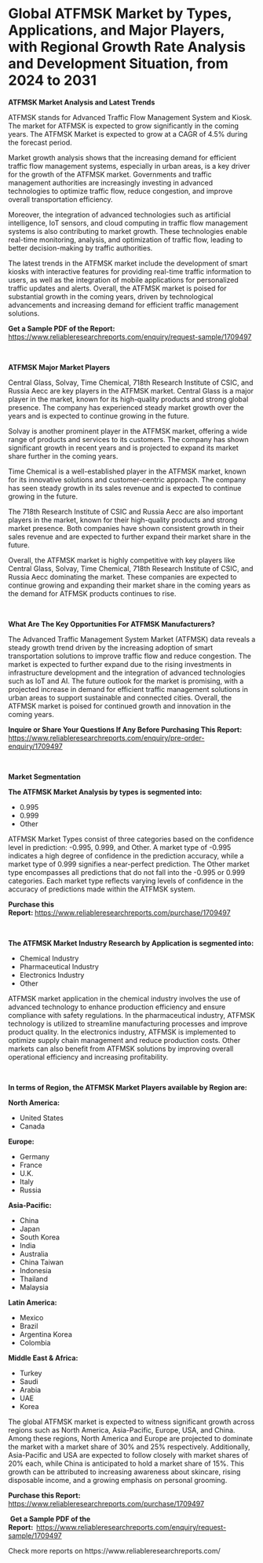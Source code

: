 <p><h1>Global ATFMSK Market by Types, Applications, and Major Players, with Regional Growth Rate Analysis and Development Situation, from 2024 to 2031</h1></p><p><strong>ATFMSK Market Analysis and Latest Trends</strong></p>
<p><p>ATFMSK stands for Advanced Traffic Flow Management System and Kiosk. The market for ATFMSK is expected to grow significantly in the coming years. The ATFMSK Market is expected to grow at a CAGR of 4.5% during the forecast period. </p><p>Market growth analysis shows that the increasing demand for efficient traffic flow management systems, especially in urban areas, is a key driver for the growth of the ATFMSK market. Governments and traffic management authorities are increasingly investing in advanced technologies to optimize traffic flow, reduce congestion, and improve overall transportation efficiency. </p><p>Moreover, the integration of advanced technologies such as artificial intelligence, IoT sensors, and cloud computing in traffic flow management systems is also contributing to market growth. These technologies enable real-time monitoring, analysis, and optimization of traffic flow, leading to better decision-making by traffic authorities. </p><p>The latest trends in the ATFMSK market include the development of smart kiosks with interactive features for providing real-time traffic information to users, as well as the integration of mobile applications for personalized traffic updates and alerts. Overall, the ATFMSK market is poised for substantial growth in the coming years, driven by technological advancements and increasing demand for efficient traffic management solutions.</p></p>
<p><strong>Get a Sample PDF of the Report:&nbsp;</strong> <a href="https://www.reliableresearchreports.com/enquiry/request-sample/1709497">https://www.reliableresearchreports.com/enquiry/request-sample/1709497</a></p>
<p>&nbsp;</p>
<p><strong>ATFMSK Major Market Players</strong></p>
<p><p>Central Glass, Solvay, Time Chemical, 718th Research Institute of CSIC, and Russia Aecc are key players in the ATFMSK market. Central Glass is a major player in the market, known for its high-quality products and strong global presence. The company has experienced steady market growth over the years and is expected to continue growing in the future.</p><p>Solvay is another prominent player in the ATFMSK market, offering a wide range of products and services to its customers. The company has shown significant growth in recent years and is projected to expand its market share further in the coming years.</p><p>Time Chemical is a well-established player in the ATFMSK market, known for its innovative solutions and customer-centric approach. The company has seen steady growth in its sales revenue and is expected to continue growing in the future.</p><p>The 718th Research Institute of CSIC and Russia Aecc are also important players in the market, known for their high-quality products and strong market presence. Both companies have shown consistent growth in their sales revenue and are expected to further expand their market share in the future.</p><p>Overall, the ATFMSK market is highly competitive with key players like Central Glass, Solvay, Time Chemical, 718th Research Institute of CSIC, and Russia Aecc dominating the market. These companies are expected to continue growing and expanding their market share in the coming years as the demand for ATFMSK products continues to rise.</p></p>
<p>&nbsp;</p>
<p><strong>What Are The Key Opportunities For ATFMSK Manufacturers?</strong></p>
<p><p>The Advanced Traffic Management System Market (ATFMSK) data reveals a steady growth trend driven by the increasing adoption of smart transportation solutions to improve traffic flow and reduce congestion. The market is expected to further expand due to the rising investments in infrastructure development and the integration of advanced technologies such as IoT and AI. The future outlook for the market is promising, with a projected increase in demand for efficient traffic management solutions in urban areas to support sustainable and connected cities. Overall, the ATFMSK market is poised for continued growth and innovation in the coming years.</p></p>
<p><strong>Inquire or Share Your Questions If Any Before Purchasing This Report:</strong> <a href="https://www.reliableresearchreports.com/enquiry/pre-order-enquiry/1709497">https://www.reliableresearchreports.com/enquiry/pre-order-enquiry/1709497</a></p>
<p>&nbsp;</p>
<p><strong>Market Segmentation</strong></p>
<p><strong>The ATFMSK Market Analysis by types is segmented into:</strong></p>
<p><ul><li>0.995</li><li>0.999</li><li>Other</li></ul></p>
<p><p>ATFMSK Market Types consist of three categories based on the confidence level in prediction: -0.995, 0.999, and Other. A market type of -0.995 indicates a high degree of confidence in the prediction accuracy, while a market type of 0.999 signifies a near-perfect prediction. The Other market type encompasses all predictions that do not fall into the -0.995 or 0.999 categories. Each market type reflects varying levels of confidence in the accuracy of predictions made within the ATFMSK system.</p></p>
<p><strong>Purchase this Report:&nbsp;</strong><a href="https://www.reliableresearchreports.com/purchase/1709497">https://www.reliableresearchreports.com/purchase/1709497</a></p>
<p>&nbsp;</p>
<p><strong>The ATFMSK Market Industry Research by Application is segmented into:</strong></p>
<p><ul><li>Chemical Industry</li><li>Pharmaceutical Industry</li><li>Electronics Industry</li><li>Other</li></ul></p>
<p><p>ATFMSK market application in the chemical industry involves the use of advanced technology to enhance production efficiency and ensure compliance with safety regulations. In the pharmaceutical industry, ATFMSK technology is utilized to streamline manufacturing processes and improve product quality. In the electronics industry, ATFMSK is implemented to optimize supply chain management and reduce production costs. Other markets can also benefit from ATFMSK solutions by improving overall operational efficiency and increasing profitability.</p></p>
<p>&nbsp;</p>
<p><strong>In terms of Region, the ATFMSK Market Players available by Region are:</strong></p>
<p>
    <p> <strong> North America: </strong>
        <ul>
            <li>United States</li>
            <li>Canada</li>
        </ul>
        </p> 
    <p> <strong> Europe: </strong>
        <ul>
            <li>Germany</li>
            <li>France</li>
            <li>U.K.</li>
            <li>Italy</li>
            <li>Russia</li>
        </ul>
        </p> 
    <p> <strong> Asia-Pacific: </strong>
        <ul>
            <li>China</li>
            <li>Japan</li>
            <li>South Korea</li>
            <li>India</li>
            <li>Australia</li>
            <li>China Taiwan</li>
            <li>Indonesia</li>
            <li>Thailand</li>
            <li>Malaysia</li>
        </ul>
        </p> 
    <p> <strong> Latin America: </strong>
        <ul>
            <li>Mexico</li>
            <li>Brazil</li>
            <li>Argentina Korea</li>
            <li>Colombia</li>
        </ul>
        </p> 
    <p> <strong> Middle East & Africa: </strong>
        <ul>
            <li>Turkey</li>
            <li>Saudi</li>
            <li>Arabia</li>
            <li>UAE</li>
            <li>Korea</li>
        </ul>
    </p>
    </p>
<p><p>The global ATFMSK market is expected to witness significant growth across regions such as North America, Asia-Pacific, Europe, USA, and China. Among these regions, North America and Europe are projected to dominate the market with a market share of 30% and 25% respectively. Additionally, Asia-Pacific and USA are expected to follow closely with market shares of 20% each, while China is anticipated to hold a market share of 15%. This growth can be attributed to increasing awareness about skincare, rising disposable income, and a growing emphasis on personal grooming.</p></p>
<p><strong>Purchase this Report: </strong><a href="https://www.reliableresearchreports.com/purchase/1709497">https://www.reliableresearchreports.com/purchase/1709497</a></p>
<p>&nbsp;<strong>Get a Sample PDF of the Report:&nbsp;&nbsp;</strong><a href="https://www.reliableresearchreports.com/enquiry/request-sample/1709497">https://www.reliableresearchreports.com/enquiry/request-sample/1709497</a></p>
<p><strong></strong></p>
<p>Check more reports on https://www.reliableresearchreports.com/</p>
